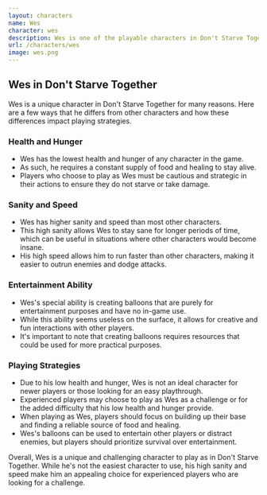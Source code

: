```yaml
---
layout: characters
name: Wes
character: wes
description: Wes is one of the playable characters in Don't Starve Together. He is a mime and has a pale white face with a red smile painted on it. Wes is known for being one of the most difficult characters to play as he has very low health and hunger, and his special ability is to create balloons that can only be used for entertainment purposes. Despite these drawbacks, he has higher sanity and speed than other characters. Wes is often seen as a "challenge" character and is popular among experienced players who enjoy a challenge.
url: /characters/wes
image: wes.png
---
```

## **Wes in Don't Starve Together**

Wes is a unique character in Don't Starve Together for many reasons. Here are a few ways that he differs from other characters and how these differences impact playing strategies.

### **Health and Hunger**

* Wes has the lowest health and hunger of any character in the game.
* As such, he requires a constant supply of food and healing to stay alive.
* Players who choose to play as Wes must be cautious and strategic in their actions to ensure they do not starve or take damage.

### **Sanity and Speed**

* Wes has higher sanity and speed than most other characters.
* This high sanity allows Wes to stay sane for longer periods of time, which can be useful in situations where other characters would become insane.
* His high speed allows him to run faster than other characters, making it easier to outrun enemies and dodge attacks.

### **Entertainment Ability**

* Wes's special ability is creating balloons that are purely for entertainment purposes and have no in-game use.
* While this ability seems useless on the surface, it allows for creative and fun interactions with other players.
* It's important to note that creating balloons requires resources that could be used for more practical purposes.

### **Playing Strategies**

* Due to his low health and hunger, Wes is not an ideal character for newer players or those looking for an easy playthrough.
* Experienced players may choose to play as Wes as a challenge or for the added difficulty that his low health and hunger provide.
* When playing as Wes, players should focus on building up their base and finding a reliable source of food and healing.
* Wes's balloons can be used to entertain other players or distract enemies, but players should prioritize survival over entertainment.

Overall, Wes is a unique and challenging character to play as in Don't Starve Together. While he's not the easiest character to use, his high sanity and speed make him an appealing choice for experienced players who are looking for a challenge.
